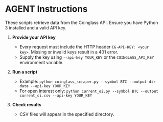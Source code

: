 # AGENT Instructions

These scripts retrieve data from the Coinglass  API. Ensure you have Python 3 installed and a valid API key.

1. **Provide your API key**
   - Every request must include the HTTP header `CG-API-KEY: <your key>`. Missing or invalid keys result in a 401 error.
   - Supply the key using `--api-key YOUR_KEY` or the `COINGLASS_API_KEY` environment variable.

2. **Run a script**
   - Example: `python coinglass_scraper.py --symbol BTC --output-dir data --api-key YOUR_KEY`
   - For open interest only: `python current_oi.py --symbol BTC --output current_oi.csv --api-key YOUR_KEY`

3. **Check results**
   - CSV files will appear in the specified directory.
